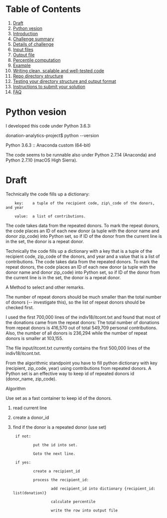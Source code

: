# Table of Contents
1. [Draft](README.md#Draft)
2. [Python vesion](README.md#Pyhon-version)
3. [Introduction](README.md#introduction)
4. [Challenge summary](README.md#challenge-summary)
5. [Details of challenge](README.md#details-of-challenge)
6. [Input files](README.md#input-files)
7. [Output file](README.md#output-file)
8. [Percentile computation](README.md#percentile-computation)
9. [Example](README.md#example)
10. [Writing clean, scalable and well-tested code](README.md#writing-clean-scalable-and-well-tested-code)
11. [Repo directory structure](README.md#repo-directory-structure)
12. [Testing your directory structure and output format](README.md#testing-your-directory-structure-and-output-format)
13. [Instructions to submit your solution](README.md#instructions-to-submit-your-solution)
14. [FAQ](README.md#faq)
                
# Python vesion

I developed this code under Python 3.6.3:

donation-analytics-project$ python --version

Python 3.6.3 :: Anaconda custom (64-bit)

The code seems to be runnable also under Python 2.7.14 (Anaconda) and Python 2.7.10 (macOS High Sierra).

# Draft

Technically the code fills up a dictionary:

        key:    a tuple of the recipient code, zip\_code of the donors, and year
        
        value:  a list of contributions.

The code takes data from the repeated donors. To mark the repeat donors, the code places an ID of each new donor (a tuple with the donor name and donor zip\_code) into Python set, so if ID of the donor from the current line is in the set, the donor is a repeat donor. 

Technically the code fills up a dictionary with a key that is a tuple of the recipient code, zip\_code of the donors, and year and a value that is a list of contributions. The code takes data from the repeated donors. To mark the repeat donors, the code places an ID of each new donor (a tuple with the donor name and donor zip\_code) into Python set, so if ID of the donor from the current line is in the set, the donor is a repeat donor. 

A Method to select and other remarks.

The number of repeat donors should be much smaller than the total number of donors (-- investigate this),
so the list of repeat donors should be checked first. 

I used the first 700,000 lines of the indiv18/itcont.txt and found that most of the donations came from the repeat donors:
The total number of donations from repeat donors is 416,570 out of total 549,709 personal contributions.
Also, the number of all donors is 236,294 while the number of repeat donors is smaller at 103,155.

The file input/itcont.txt currently contains the first 500,000 lines of the indiv18/itcont.txt.

From the algorithmic standpoint you have to fill python dictionary with key (recipient, zip\_code, year) using contributions from repeated donors. A Python set is an effective way to keep id of repeated donors id (donor\_name, zip\_code).

Algorithm

Use set as a fast container to keep id of the donors.

1) read current line
2) create a donor\_id
3) find if the donor is a repeated donor (use set)

        if not:

                put the id into set.

                Goto the next line.

        if yes:

                create a recipient_id

                process the recipient_id:

                        add recipient_id into dictionary {recipient_id: list(donation)}

                        calculate percentile

                        write the row into output file
